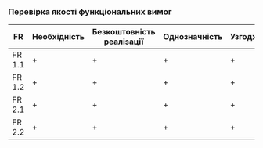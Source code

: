 ### Перевірка якості функціональних вимог
| FR | Необхідність | Безкоштовність реалізації | Однозначність | Узгодженість | Завершеність | Атомарність | Здійсненність | Відстежуваність | Перевіряємість |
| ------ | - | - | - | - | - | - | - | - | - |
| FR 1.1 | + | + | + | + | + | + | + | + | + |
| FR 1.2 | + | + | + | + | + | + | + | + | + |
| FR 2.1 | + | + | + | + | + | + | + | + | + |
| FR 2.2 | + | + | + | + | + | + | + | + | + |
